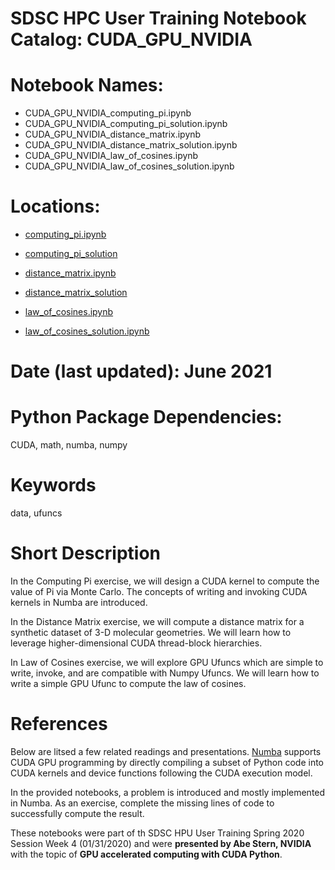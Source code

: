 # SDSC HPC User Training Notebook Catalog: CUDA_GPU_NVIDIA
# Notebook Names: 
* CUDA_GPU_NVIDIA_computing_pi.ipynb
* CUDA_GPU_NVIDIA_computing_pi_solution.ipynb
* CUDA_GPU_NVIDIA_distance_matrix.ipynb
* CUDA_GPU_NVIDIA_distance_matrix_solution.ipynb
* CUDA_GPU_NVIDIA_law_of_cosines.ipynb
* CUDA_GPU_NVIDIA_law_of_cosines_solution.ipynb
# Locations:
* [computing_pi.ipynb](./CUDA_GPU_NVIDIA_computing_pi.ipynb)
* [computing_pi_solution](./CUDA_GPU_NVIDIA_computing_pi_solution.ipynb)

* [distance_matrix.ipynb](./CUDA_GPU_NVIDIA_distance_matrix.ipynb)
* [distance_matrix_solution](./CUDA_GPU_NVIDIA_distance_matrix_solution.ipynb)

* [law_of_cosines.ipynb](./CUDA_GPU_NVIDIA_law_of_cosines.ipynb)
* [law_of_cosines_solution.ipynb](./CUDA_GPU_NVIDIA_law_of_cosines_solution.ipynb)
# Date (last updated): June 2021
# Python Package Dependencies: 
CUDA, math, numba, numpy
# Keywords
data, ufuncs
# Short Description
In the Computing Pi exercise, we will design a CUDA kernel to compute the value of Pi 
via Monte Carlo.  The concepts of writing and invoking CUDA kernels in 
Numba are introduced.

In the Distance Matrix exercise, we will compute a distance matrix for a synthetic dataset of 
3-D molecular geometries.  We will learn how to leverage higher-dimensional
CUDA thread-block hierarchies.

In Law of Cosines exercise, we will explore GPU Ufuncs which are simple to write, invoke, 
and are compatible with Numpy Ufuncs.  We will learn how to write a simple GPU 
Ufunc to compute the law of cosines.

# References
Below are litsed a few related readings and presentations.
[Numba](http://numba.pydata.org/) supports CUDA GPU programming by directly 
compiling a subset of Python code into CUDA kernels and device functions 
following the CUDA execution model.  

In the provided notebooks, a problem is introduced and mostly implemented in 
Numba.  As an exercise, complete the missing lines of code to successfully 
compute the result.  

These notebooks were part of th SDSC HPU User Training Spring 2020 Session Week 4 (01/31/2020) and were **presented by Abe Stern, NVIDIA** with the topic of **GPU accelerated computing with CUDA Python**.


